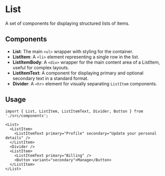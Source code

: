 # List

A set of components for displaying structured lists of items.

## Components

*   **List**: The main `<ul>` wrapper with styling for the container.
*   **ListItem**: A `<li>` element representing a single row in the list.
*   **ListItemBody**: A `<div>` wrapper for the main content area of a ListItem, useful for complex layouts.
*   **ListItemText**: A component for displaying primary and optional secondary text in a standard format.
*   **Divider**: A `<hr>` element for visually separating `ListItem` components.

## Usage

```tsx
import { List, ListItem, ListItemText, Divider, Button } from './src/components';

<List>
  <ListItem>
    <ListItemText primary="Profile" secondary="Update your personal details" />
  </ListItem>
  <Divider />
  <ListItem>
    <ListItemText primary="Billing" />
    <Button variant="secondary">Manage</Button>
  </ListItem>
</List>
```

